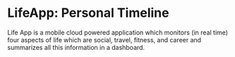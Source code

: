 LifeApp: Personal Timeline
==========================

Life App is a mobile cloud powered application which monitors (in real time) four aspects of life which are social, travel, fitness, and career and summarizes all this information in a dashboard.
